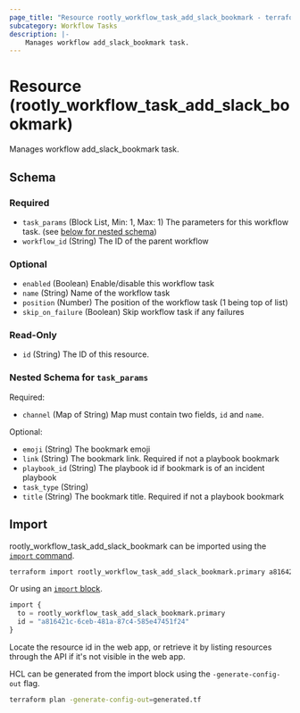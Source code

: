 ```yaml
---
page_title: "Resource rootly_workflow_task_add_slack_bookmark - terraform-provider-rootly"
subcategory: Workflow Tasks
description: |-
    Manages workflow add_slack_bookmark task.
---
```


# Resource (rootly_workflow_task_add_slack_bookmark)

Manages workflow add_slack_bookmark task.



<!-- schema generated by tfplugindocs -->
## Schema

### Required

- `task_params` (Block List, Min: 1, Max: 1) The parameters for this workflow task. (see [below for nested schema](#nestedblock--task_params))
- `workflow_id` (String) The ID of the parent workflow

### Optional

- `enabled` (Boolean) Enable/disable this workflow task
- `name` (String) Name of the workflow task
- `position` (Number) The position of the workflow task (1 being top of list)
- `skip_on_failure` (Boolean) Skip workflow task if any failures

### Read-Only

- `id` (String) The ID of this resource.

<a id="nestedblock--task_params"></a>
### Nested Schema for `task_params`

Required:

- `channel` (Map of String) Map must contain two fields, `id` and `name`.

Optional:

- `emoji` (String) The bookmark emoji
- `link` (String) The bookmark link. Required if not a playbook bookmark
- `playbook_id` (String) The playbook id if bookmark is of an incident playbook
- `task_type` (String)
- `title` (String) The bookmark title. Required if not a playbook bookmark

## Import

rootly_workflow_task_add_slack_bookmark can be imported using the [`import` command](https://developer.hashicorp.com/terraform/cli/commands/import).

```sh
terraform import rootly_workflow_task_add_slack_bookmark.primary a816421c-6ceb-481a-87c4-585e47451f24
```

Or using an [`import` block](https://developer.hashicorp.com/terraform/language/import).

```terraform
import {
  to = rootly_workflow_task_add_slack_bookmark.primary
  id = "a816421c-6ceb-481a-87c4-585e47451f24"
}
```

Locate the resource id in the web app, or retrieve it by listing resources through the API if it's not visible in the web app.

HCL can be generated from the import block using the `-generate-config-out` flag.

```sh
terraform plan -generate-config-out=generated.tf
```

